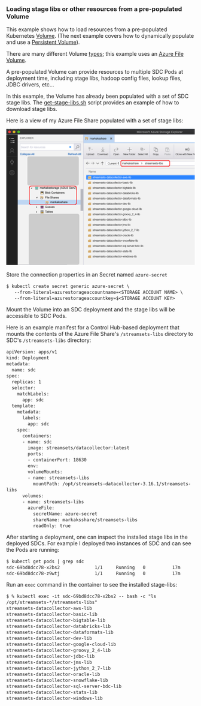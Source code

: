### Loading stage libs or other resources from a pre-populated Volume

This example shows how to load resources from a pre-populated Kubernetes [Volume](https://kubernetes.io/docs/concepts/storage/volumes/). (The next example covers how to dynamically populate and use a [Persistent Volume](https://kubernetes.io/docs/concepts/storage/persistent-volumes/)). 

There are many different Volume [types](https://kubernetes.io/docs/concepts/storage/volumes/#types-of-volumes); this example uses an [Azure File Volume](https://docs.microsoft.com/en-us/azure/aks/azure-files-volume). 

A pre-populated Volume can provide resources to multiple SDC Pods at deployment time, including stage libs, hadoop config files, lookup files, JDBC drivers, etc... 

In this example, the Volume has already been populated with a set of SDC stage libs. The [get-stage-libs.sh](https://github.com/onefoursix/sdc-k8s-deployment-with-custom-config/blob/master/examples/example-3/get-stage-libs.sh) script provides an example of how to download stage libs.

Here is a view of my Azure File Share populated with a set of stage libs:

<img src="images/azure-file-share.png" alt="azure-file-share" width="600"/>

Store the connection properties in an Secret named <code>azure-secret</code> 

    $ kubectl create secret generic azure-secret \
       --from-literal=azurestorageaccountname=<STORAGE ACCOUNT NAME> \
       --from-literal=azurestorageaccountkey=$<STORAGE ACCOUNT KEY>

Mount the Volume into an SDC deployment and the stage libs will be accessible to SDC Pods. 

Here is an example manifest for a Control Hub-based deployment that mounts the contents of the Azure File Share's <code>/streamsets-libs</code> directory to SDC's <code>/streamsets-libs</code> directory:

    apiVersion: apps/v1
    kind: Deployment
    metadata:
      name: sdc
    spec:
      replicas: 1
      selector:
        matchLabels:
          app: sdc
      template:
        metadata:
          labels:
            app: sdc
        spec:
          containers:
          - name: sdc
            image: streamsets/datacollector:latest
            ports:
            - containerPort: 18630
            env:
            volumeMounts:
            - name: streamsets-libs  
              mountPath: /opt/streamsets-datacollector-3.16.1/streamsets-libs
          volumes:
          - name: streamsets-libs
            azureFile:
              secretName: azure-secret
              shareName: markaksshare/streamsets-libs
              readOnly: true
     

After starting a deployment, one can inspect the installed stage libs in the deployed SDCs. For example I deployed two instances of SDC and can see the Pods are running:

    $ kubectl get pods | grep sdc
    sdc-69bd8dcc78-x2bs2             1/1     Running   0          17m
    sdc-69bd8dcc78-z9wtj             1/1     Running   0          17m

Run an <code>exec</code> command in the container to see the installed stage-libs:

    $ % kubectl exec -it sdc-69bd8dcc78-x2bs2 -- bash -c "ls /opt/streamsets-*/streamsets-libs"
    streamsets-datacollector-aws-lib
    streamsets-datacollector-basic-lib
    streamsets-datacollector-bigtable-lib
    streamsets-datacollector-databricks-lib
    streamsets-datacollector-dataformats-lib
    streamsets-datacollector-dev-lib
    streamsets-datacollector-google-cloud-lib
    streamsets-datacollector-groovy_2_4-lib
    streamsets-datacollector-jdbc-lib
    streamsets-datacollector-jms-lib
    streamsets-datacollector-jython_2_7-lib
    streamsets-datacollector-oracle-lib
    streamsets-datacollector-snowflake-lib
    streamsets-datacollector-sql-server-bdc-lib
    streamsets-datacollector-stats-lib
    streamsets-datacollector-windows-lib
     
     
